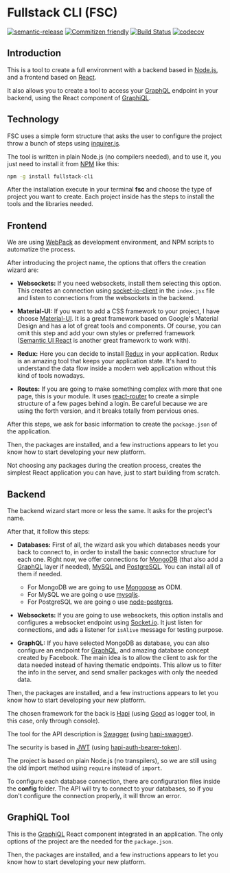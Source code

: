 # Fullstack CLI (FSC)

[![semantic-release](https://img.shields.io/badge/%20%20%F0%9F%93%A6%F0%9F%9A%80-semantic--release-e10079.svg)](https://github.com/semantic-release/semantic-release)
[![Commitizen friendly](https://img.shields.io/badge/commitizen-friendly-brightgreen.svg)](http://commitizen.github.io/cz-cli/)
[![Build Status](https://travis-ci.org/timbergus/fullstack-cli.svg?branch=master)](https://travis-ci.org/timbergus/fullstack-cli)
[![codecov](https://codecov.io/gh/timbergus/fullstack-cli/branch/master/graph/badge.svg)](https://codecov.io/gh/timbergus/fullstack-cli)

## Introduction

This is a tool to create a full environment with a backend based in [Node.js](https://nodejs.org/en/), and a frontend based on [React](https://reactjs.org/).

It also allows you to create a tool to access your [GraphQL](http://graphql.org/) endpoint in your backend, using the React component of [GraphiQL](https://github.com/graphql/graphiql).

## Technology

FSC uses a simple form structure that asks the user to configure the project throw a bunch of steps using [inquirer.js](https://github.com/SBoudrias/Inquirer.js/).

The tool is written in plain Node.js (no compilers needed), and to use it, you just need to install it from [NPM](https://www.npmjs.com/package/fullstack-cli) like this:

```bash
npm -g install fullstack-cli
```

After the installation execute in your terminal __fsc__ and choose the type of project you want to create. Each project inside has the steps to install the tools and the libraries needed.

## Frontend

We are using [WebPack](https://webpack.github.io/) as development environment, and NPM scripts to automatize the process.

After introducing the project name, the options that offers the creation wizard are:

* __Websockets:__ If you need websockets, install them selecting this option. This creates an connection using [socket-io-client](https://github.com/socketio/socket.io-client) in the `index.jsx` file and listen to connections from the websockets in the backend.

* __Material-UI:__ If you want to add a CSS framework to your project, I have choose [Material-UI](http://www.material-ui.com). It is a great framework based on Google's Material Design and has a lot of great tools and components. Of course, you can omit this step and add your own styles or preferred framework ([Semantic UI React](https://react.semantic-ui.com/introduction) is another great framework to work with).

* __Redux:__ Here you can decide to install [Redux](https://redux.js.org/) in your application. Redux is an amazing tool that keeps your application state. It's hard to understand the data flow inside a modern web application without this kind of tools nowadays.

* __Routes:__ If you are going to make something complex with more that one page, this is your module. It uses [react-router](https://reacttraining.com/react-router/) to create a simple structure of a few pages behind a login. Be careful because we are using the forth version, and it breaks totally from pervious ones.

After this steps, we ask for basic information to create the `package.json` of the application.

Then, the packages are installed, and a few instructions appears to let you know how to start developing your new platform.

Not choosing any packages during the creation process, creates the simplest React application you can have, just to start building from scratch.

## Backend

The backend wizard start more or less the same. It asks for the project's name.

After that, it follow this steps:

* __Databases:__ First of all, the wizard ask you which databases needs your back to connect to, in order to install the basic connector structure for each one. Right now, we offer connections for [MongoDB](https://www.mongodb.com/) (that also add a [GraphQL](http://graphql.org/) layer if needed), [MySQL](https://www.mysql.com/) and [PostgreSQL](https://www.postgresql.org/). You can install all of them if needed.

  * For MongoDB we are going to use [Mongoose](http://mongoosejs.com/) as ODM.
  * For MySQL we are going o use [mysqljs](https://github.com/mysqljs/mysql).
  * For PostgreSQL we are going o use [node-postgres](https://github.com/brianc/node-postgres).

* __Websockets:__ If you are going to use websockets, this option installs and configures a websocket endpoint using [Socket.io](https://socket.io/). It just listen for connections, and ads a listener for `isAlive` message for testing purpose.

* __GraphQL:__ If you have selected MongoDB as database, you can also configure an endpoint for [GraphQL](http://graphql.org/), and amazing database concept created by Facebook. The main idea is to allow the client to ask for the data needed instead of having thematic endpoints. This allow us to filter the info in the server, and send smaller packages with only the needed data.

Then, the packages are installed, and a few instructions appears to let you know how to start developing your new platform.

The chosen framework for the back is [Hapi](https://hapijs.com/) (using [Good](https://github.com/hapijs/good) as logger tool, in this case, only through console).

The tool for the API description is [Swagger](https://swagger.io/) (using [hapi-swagger](https://github.com/glennjones/hapi-swagger)).

The security is based in [JWT](https://jwt.io/) (using [hapi-auth-bearer-token](https://github.com/johnbrett/hapi-auth-bearer-token)).

The project is based on plain Node.js (no transpilers), so we are still using the old import method using `require` instead of `import`.

To configure each database connection, there are configuration files inside the __config__ folder. The API will try to connect to your databases, so if you don't configure the connection properly, it will throw an error.

## GraphiQL Tool

This is the [GraphiQL](https://github.com/graphql/graphiql) React component integrated in an application. The only options of the project are the needed for the `package.json`.

Then, the packages are installed, and a few instructions appears to let you know how to start developing your new platform.
